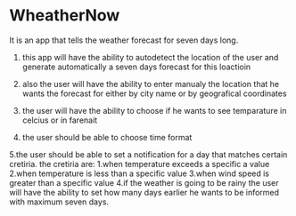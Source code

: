# WheatherNow
It is an app that tells the weather forecast for seven days long.

1. this app will have the ability to autodetect the location of the user and generate automatically a seven days forecast for this       loactioin

2. also the user will have the ability to enter manualy the location that he wants the forecast for either by city name or by geografical coordinates

3. the user will have the ability to choose if he wants to see temparature in celcius or in farenait 

4. the user should be able to choose time format

5.the user should be able to set a notification for a day that matches certain cretiria.
  the cretiria are:
  1.when temperature exceeds a specific a value
  2.when temperature is less than a specific value
  3.when wind speed is greater than a specific value
  4.if the weather is going to be rainy
the user will have the ability to set how many days earlier he wants to be informed with maximum seven days.
  


